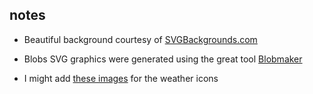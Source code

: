 ## notes

- Beautiful background courtesy of [SVGBackgrounds.com](https://www.svgbackgrounds.com/)

- Blobs SVG graphics were generated using the great tool [Blobmaker](https://www.blobmaker.app/)

- I might add [these images](https://www.hongkiat.com/blog/free-weather-iconsets/) for the weather icons
